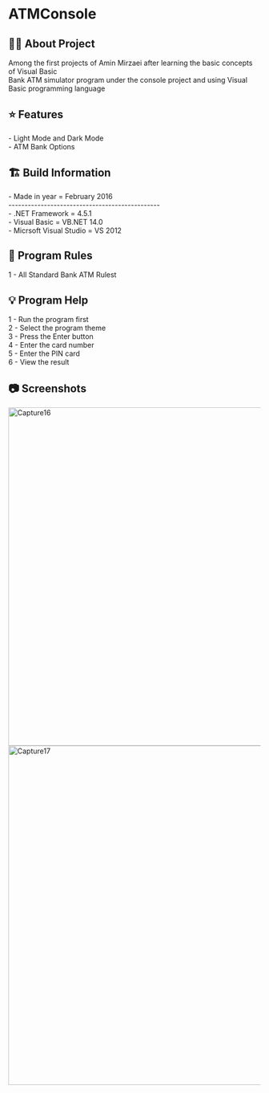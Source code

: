 # ATMConsole

<h2> 👨‍💻 About Project</h2>
Among the first projects of Amin Mirzaei after learning the basic concepts of Visual Basic <br />
Bank ATM simulator program under the console project and using Visual Basic programming language <br />

<h2> ⭐ Features</h2>
- Light Mode and Dark Mode<br />
- ATM Bank Options <br />

<h2> 🏗 Build Information</h2>
- Made in year = February 2016 <br />
----------------------------------------------- <br />
- .NET Framework =  4.5.1 <br />
- Visual Basic = VB.NET 14.0 <br />
- Micrsoft Visual Studio = VS 2012 <br />


<h2> 📜 Program Rules</h2>
1 - All Standard Bank ATM Rulest<br />

<h2> 💡 Program Help</h2>
1 - Run the program first<br />
2 - Select the program theme<br />
3 - Press the Enter button<br />
4 - Enter the card number <br />
5 - Enter the PIN card <br />
6 - View the result

<h2>📷 Screenshots</h2>
<img width="674" alt="Capture16" src="https://github.com/user-attachments/assets/60d526fb-2d8b-4a82-862c-b84dee0882f5">
<img width="676" alt="Capture17" src="https://github.com/user-attachments/assets/e6797840-bd73-4fb2-949c-ad16a434b76e">
